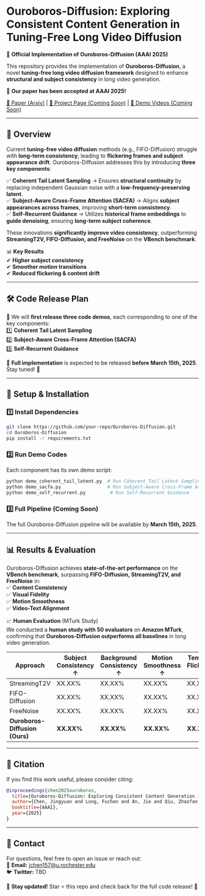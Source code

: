 # **Ouroboros-Diffusion: Exploring Consistent Content Generation in Tuning-Free Long Video Diffusion**  

🚀 **Official Implementation of Ouroboros-Diffusion (AAAI 2025)**  

This repository provides the implementation of **Ouroboros-Diffusion**, a novel **tuning-free long video diffusion framework** designed to enhance **structural and subject consistency** in long video generation.  

📄 **Our paper has been accepted at AAAI 2025!**  

[📜 Paper (Arxiv)](https://arxiv.org/abs/2501.09019) | [🔗 Project Page (Coming Soon)](TBD) | [🎥 Demo Videos (Coming Soon)](TBD)

---

## **📝 Overview**  
Current **tuning-free video diffusion** methods (e.g., FIFO-Diffusion) struggle with **long-term consistency**, leading to **flickering frames and subject appearance drift**. Ouroboros-Diffusion addresses this by introducing **three key components**:  

✅ **Coherent Tail Latent Sampling** → Ensures **structural continuity** by replacing independent Gaussian noise with a **low-frequency-preserving latent**.  
✅ **Subject-Aware Cross-Frame Attention (SACFA)** → Aligns **subject appearances across frames**, improving **short-term consistency**.  
✅ **Self-Recurrent Guidance** → Utilizes **historical frame embeddings** to **guide denoising**, ensuring **long-term subject coherence**.  

These innovations **significantly improve video consistency**, outperforming **StreamingT2V, FIFO-Diffusion, and FreeNoise** on the **VBench benchmark**.  

📊 **Key Results**  
✔ **Higher subject consistency**  
✔ **Smoother motion transitions**  
✔ **Reduced flickering & content drift**  

---

## **🛠️ Code Release Plan**  

🔹 We will **first release three code demos**, each corresponding to one of the key components:  
1️⃣ **Coherent Tail Latent Sampling**  
2️⃣ **Subject-Aware Cross-Frame Attention (SACFA)**  
3️⃣ **Self-Recurrent Guidance**  

📅 **Full implementation** is expected to be released **before March 15th, 2025**. Stay tuned! 🚀  

---

## **📌 Setup & Installation**  

### **1️⃣ Install Dependencies**  
```bash
git clone https://github.com/your-repo/Ouroboros-Diffusion.git
cd Ouroboros-Diffusion
pip install -r requirements.txt
```

### **2️⃣ Run Demo Codes**  
Each component has its own demo script:  
```bash
python demo_coherent_tail_latent.py  # Run Coherent Tail Latent Sampling
python demo_sacfa.py                 # Run Subject-Aware Cross-Frame Attention
python demo_self_recurrent.py         # Run Self-Recurrent Guidance
```

### **3️⃣ Full Pipeline (Coming Soon)**  
The full Ouroboros-Diffusion pipeline will be available by **March 15th, 2025**.

---

## **📊 Results & Evaluation**  

Ouroboros-Diffusion achieves **state-of-the-art performance** on the **VBench benchmark**, surpassing **FIFO-Diffusion, StreamingT2V, and FreeNoise** in:  
✅ **Content Consistency**  
✅ **Visual Fidelity**  
✅ **Motion Smoothness**  
✅ **Video-Text Alignment**  

📈 **Human Evaluation** (MTurk Study)  
We conducted a **human study with 50 evaluators** on **Amazon MTurk**, confirming that **Ouroboros-Diffusion outperforms all baselines** in long video generation.  

| Approach       | Subject Consistency ↑ | Background Consistency ↑ | Motion Smoothness ↑ | Temporal Flickering ↓ |
|---------------|----------------------|-------------------------|---------------------|----------------------|
| StreamingT2V  | XX.XX%               | XX.XX%                  | XX.XX%              | XX.XX%              |
| FIFO-Diffusion| XX.XX%               | XX.XX%                  | XX.XX%              | XX.XX%              |
| FreeNoise     | XX.XX%               | XX.XX%                  | XX.XX%              | XX.XX%              |
| **Ouroboros-Diffusion (Ours)** | **XX.XX%** | **XX.XX%** | **XX.XX%** | **XX.XX%** |

---

## **📌 Citation**  

If you find this work useful, please consider citing:  

```bibtex
@inproceedings{chen2025ouroboros,
  title={Ouroboros-Diffusion: Exploring Consistent Content Generation in Tuning-Free Long Video Diffusion},
  author={Chen, Jingyuan and Long, Fuchen and An, Jie and Qiu, Zhaofan and Yao, Ting and Luo, Jiebo and Mei, Tao},
  booktitle={AAAI},
  year={2025}
}
```

---

## **📩 Contact**  

For questions, feel free to open an issue or reach out:  
📧 **Email:** jchen157@u.rochester.edu  
🐦 **Twitter:** TBD  

🔔 **Stay updated!** Star ⭐ this repo and check back for the full code release! 🚀
